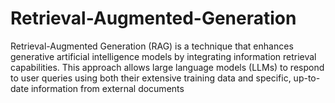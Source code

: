 # Retrieval-Augmented-Generation
Retrieval-Augmented Generation (RAG) is a technique that enhances generative artificial intelligence models by integrating information retrieval capabilities. This approach allows large language models (LLMs) to respond to user queries using both their extensive training data and specific, up-to-date information from external documents
